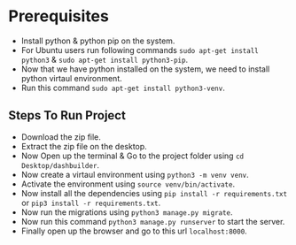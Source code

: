 # Prerequisites
- Install python & python pip on the system.
- For Ubuntu users run following commands `sudo apt-get install python3` & `sudo apt-get install python3-pip`.
- Now that we have python installed on the system, we need to install python virtaul environment.
- Run this command `sudo apt-get install python3-venv`.

## Steps To Run Project
- Download the zip file.
- Extract the zip file on the desktop.
- Now Open up the terminal & Go to the project folder using `cd Desktop/dashbuilder`.
- Now create a virtaul environment using `python3 -m venv venv`.
- Activate the environment using `source venv/bin/activate`.
- Now install all the dependencies using `pip install -r requirements.txt` or `pip3 install -r requirements.txt`.
- Now run the migrations using `python3 manage.py migrate`.
- Now run this command `python3 manage.py runserver` to start the server.
- Finally open up the browser and go to this url `localhost:8000`.